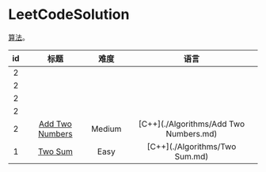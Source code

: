 LeetCodeSolution
=================
[算法](https://leetcode.com/problemset/algorithms/)。

|id|标题|难度|语言|
|:--:|:--:|:--:|:--:|
|2|||||
|2|||||
|2|||||
|2|||||
|2|[Add Two Numbers](https://leetcode.com/problems/add-two-numbers/)|Medium|[C++](./Algorithms/Add Two Numbers.md)|
|1|[Two Sum](https://leetcode.com/problems/two-sum/)|Easy|[C++](./Algorithms/Two Sum.md)|
